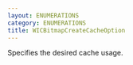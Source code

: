 ```yaml
---
layout: ENUMERATIONS
category: ENUMERATIONS
title: WICBitmapCreateCacheOption
---
```


Specifies the desired cache usage.
